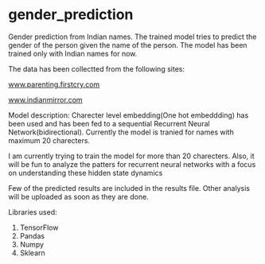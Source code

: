 # gender_prediction
Gender prediction from Indian names.
The trained model tries to predict the gender of the person given the name of the person. The model has been trained only with Indian names for now.


The data has been collectted from the following sites: 

www.parenting.firstcry.com

www.indianmirror.com

Model description:
Charecter level embedding(One hot embeddding) has been used and has been fed to a sequential Recurrent Neural Network(bidirectional).
Currently the model is tranied for names with maximum 20 charecters.

I am currently trying to train the model for more than 20 charecters. Also, it will be fun to analyze the patters for recurrent neural networks with a focus on understanding these hidden state dynamics

Few of the predicted results are included in the results file. Other analysis will be uploaded as soon as they are done. 


Libraries used:
1. TensorFlow
2. Pandas
3. Numpy
4. Sklearn
